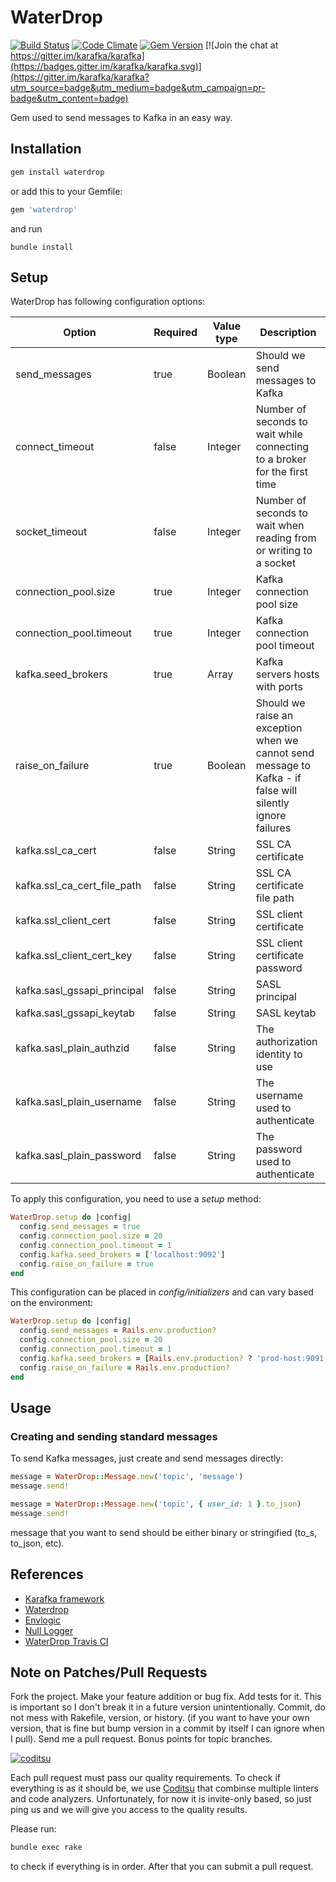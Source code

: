 # WaterDrop

[![Build Status](https://travis-ci.org/karafka/waterdrop.png)](https://travis-ci.org/karafka/waterdrop)
[![Code Climate](https://codeclimate.com/github/karafka/waterdrop/badges/gpa.svg)](https://codeclimate.com/github/karafka/waterdrop)
[![Gem Version](https://badge.fury.io/rb/waterdrop.svg)](http://badge.fury.io/rb/waterdrop)
[![Join the chat at https://gitter.im/karafka/karafka](https://badges.gitter.im/karafka/karafka.svg)](https://gitter.im/karafka/karafka?utm_source=badge&utm_medium=badge&utm_campaign=pr-badge&utm_content=badge)

Gem used to send messages to Kafka in an easy way.

## Installation

```ruby
gem install waterdrop
```

or add this to your Gemfile:

```ruby
gem 'waterdrop'
```

and run

```
bundle install
```

## Setup

WaterDrop has following configuration options:

| Option                      | Required   | Value type    | Description                                                                        |
|-----------------------------|------------|---------------|------------------------------------------------------------------------------------|
| send_messages               | true       | Boolean       | Should we send messages to Kafka                                                   |
| connect_timeout             | false      | Integer       | Number of seconds to wait while connecting to a broker for the first time          |
| socket_timeout              | false      | Integer       | Number of seconds to wait when reading from or writing to a socket                 |
| connection_pool.size        | true       | Integer       | Kafka connection pool size                                                         |
| connection_pool.timeout     | true       | Integer       | Kafka connection pool timeout                                                      |
| kafka.seed_brokers          | true       | Array<String> | Kafka servers hosts with ports                                                     |
| raise_on_failure            | true       | Boolean       | Should we raise an exception when we cannot send message to Kafka - if false will silently ignore failures |
| kafka.ssl_ca_cert           | false      | String        | SSL CA certificate                                                                 |
| kafka.ssl_ca_cert_file_path | false      | String        | SSL CA certificate file path                                                       |
| kafka.ssl_client_cert       | false      | String        | SSL client certificate                                                             |
| kafka.ssl_client_cert_key   | false      | String        | SSL client certificate password                                                    |
| kafka.sasl_gssapi_principal | false      | String        | SASL principal                                                                     |
| kafka.sasl_gssapi_keytab    | false      | String        | SASL keytab                                                                        |
| kafka.sasl_plain_authzid    | false      | String        | The authorization identity to use                                                  |
| kafka.sasl_plain_username   | false      | String        | The username used to authenticate                                                  |
| kafka.sasl_plain_password   | false      | String        | The password used to authenticate                                                  |

To apply this configuration, you need to use a *setup* method:

```ruby
WaterDrop.setup do |config|
  config.send_messages = true
  config.connection_pool.size = 20
  config.connection_pool.timeout = 1
  config.kafka.seed_brokers = ['localhost:9092']
  config.raise_on_failure = true
end
```

This configuration can be placed in *config/initializers* and can vary based on the environment:

```ruby
WaterDrop.setup do |config|
  config.send_messages = Rails.env.production?
  config.connection_pool.size = 20
  config.connection_pool.timeout = 1
  config.kafka.seed_brokers = [Rails.env.production? ? 'prod-host:9091' : 'localhost:9092']
  config.raise_on_failure = Rails.env.production?
end
```

## Usage

### Creating and sending standard messages

To send Kafka messages, just create and send messages directly:

```ruby
message = WaterDrop::Message.new('topic', 'message')
message.send!

message = WaterDrop::Message.new('topic', { user_id: 1 }.to_json)
message.send!
```

message that you want to send should be either binary or stringified (to_s, to_json, etc).

## References

* [Karafka framework](https://github.com/karafka/karafka)
* [Waterdrop](https://github.com/karafka/waterdrop)
* [Envlogic](https://github.com/karafka/envlogic)
* [Null Logger](https://github.com/karafka/null-logger)
* [WaterDrop Travis CI](https://travis-ci.org/karafka/waterdrop)

## Note on Patches/Pull Requests

Fork the project.
Make your feature addition or bug fix.
Add tests for it. This is important so I don't break it in a future version unintentionally.
Commit, do not mess with Rakefile, version, or history. (if you want to have your own version, that is fine but bump version in a commit by itself I can ignore when I pull). Send me a pull request. Bonus points for topic branches.

[![coditsu](https://coditsu.io/assets/quality_bar.svg)](https://coditsu.io)

Each pull request must pass our quality requirements. To check if everything is as it should be, we use [Coditsu](https://coditsu.io) that combinse multiple linters and code analyzers. Unfortunately, for now it is invite-only based, so just ping us and we will give you access to the quality results.

Please run:

```bash
bundle exec rake
```

to check if everything is in order. After that you can submit a pull request.
